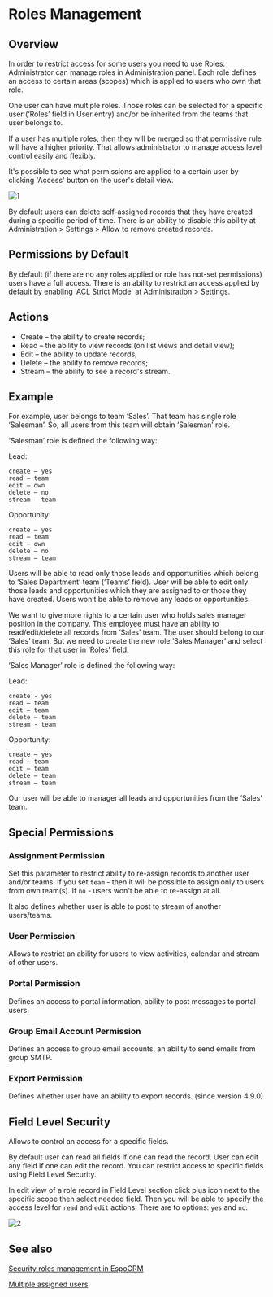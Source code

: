 # Roles Management

## Overview

In order to restrict access for some users you need to use Roles. Administrator can manage roles in Administration panel. Each role defines an access to certain areas (scopes) which is applied to users who own that role.

One user can have multiple roles. Those roles can be selected for a specific user (‘Roles’ field in User entry) and/or be inherited from the teams that user belongs to.

If a user has multiple roles, then they will be merged so that permissive rule will have a higher priority. That allows administrator to manage access level control easily and flexibly.

It's possible to see what permissions are applied to a certain user by clicking 'Access' button on the user's detail view.

![1](https://raw.githubusercontent.com/espocrm/documentation/master/_static/images/administration/roles-management/scope-level.png)

By default users can delete self-assigned records that they have created during a specific period of time. There is an ability to disable this ability at Administration > Settings > Allow to remove created records.

## Permissions by Default 

By default (if there are no any roles applied or role has not-set permissions) users have a full access. There is an ability to restrict an access applied by default by enabling 'ACL Strict Mode' at Administration > Settings.

## Actions

* Create – the ability to create records;
* Read – the ability to view records (on list views and detail view);
* Edit – the ability to update records;
* Delete – the ability to remove records;
* Stream – the ability to see a record's stream.

## Example

For example, user belongs to team ‘Sales’. That team has single role ‘Salesman’. So, all users from this team will obtain ‘Salesman’ role.

‘Salesman’ role is defined the following way:

Lead:
```
create – yes
read – team
edit – own
delete – no
stream – team
```

Opportunity:
```
create – yes
read – team
edit – own
delete – no
stream – team
```

Users will be able to read only those leads and opportunities which belong to ‘Sales Department’ team (‘Teams’ field).
User will be able to edit only those leads and opportunities which they are assigned to or those they have created.
Users won’t be able to remove any leads or opportunities.

We want to give more rights to a certain user who holds sales manager position in the company. This employee must have an ability to read/edit/delete all records from ‘Sales’ team. The user should belong to our ‘Sales’ team. But we need to create the new role ‘Sales Manager’ and select this role for that user in ‘Roles’ field.

‘Sales Manager’ role is defined the following way:

Lead:
```
create - yes
read – team
edit – team
delete – team
stream - team
```

Opportunity:
```
create – yes
read – team
edit – team
delete – team
stream – team
```

Our user will be able to manager all leads and opportunities from the ‘Sales’ team.

## Special Permissions

### Assignment Permission

Set this parameter to restrict ability to re-assign records to another user and/or teams. If you set `team` - then it will be possible to assign only to users from own team(s). If `no` - users won't be able to re-assign at all.

It also defines whether user is able to post to stream of another users/teams.

### User Permission

Allows to restrict an ability for users to view activities, calendar and stream of other users.

### Portal Permission

Defines an access to portal information, ability to post messages to portal users.

### Group Email Account Permission

Defines an access to group email accounts, an ability to send emails from group SMTP.

### Export Permission

Defines whether user have an ability to export records. (since version 4.9.0)

## Field Level Security

Allows to control an access for a specific fields.

By default user can read all fields if one can read the record. User can edit any field if one can edit the record. You can restrict access to specific fields using Field Level Security.

In edit view  of a role record in Field Level section click plus icon next to the specific scope then select needed field. Then you will be able to specify the access level for `read` and `edit` actions. There are to options: `yes` and `no`.

![2](https://raw.githubusercontent.com/espocrm/documentation/master/_static/images/administration/roles-management/field-level-secutiry.png)

## See also

[Security roles management in EspoCRM](https://www.espocrm.com/tips/security-roles/)

[Multiple assigned users](https://github.com/espocrm/documentation/blob/master/administration/multiple-assigned-users.md)
